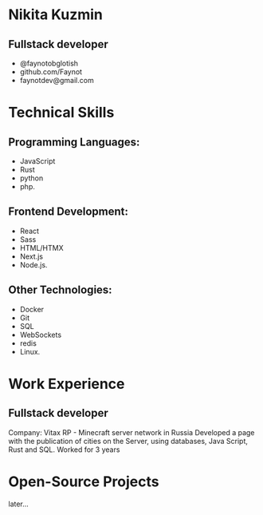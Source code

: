 <h1>Nikita Kuzmin</h1>
<h2>Fullstack developer</h2>

<ul>
    <li>@faynotobglotish</li>
    <li>github.com/Faynot</li>
    <li>faynotdev@gmail.com</li>
</ul>

<h1>Technical Skills</h1>
<h2>Programming Languages: </h2>
<ul>
  <li>JavaScript</li>
  <li>Rust</li>
  <li>python</li>
  <li>php.</li>
</ul>
<h2>Frontend Development:</h2>
<ul>
  <li>React</li>
  <li>Sass</li>
  <li>HTML/HTMX</li>
  <li>Next.js</li>
  <li>Node.js.</li>
</ul>
<h2>Other Technologies: </h2>
<ul>
  <li>Docker</li>
  <li>Git</li>
  <li>SQL</li>
  <li>WebSockets</li>
  <li>redis</li>
  <li>Linux.</li>
</ul>

<h1>Work Experience</h1>

<h2>Fullstack developer</h2>
Company: Vitax RP - Minecraft server network in Russia
Developed a page with the publication of cities on the Server, using databases, Java Script, Rust and SQL. Worked for 3 years

<h1>Open-Source Projects</h1>
later...
